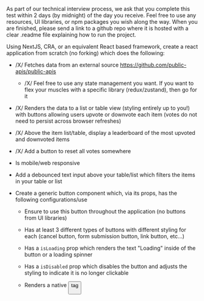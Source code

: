 As part of our technical interview process, we ask that you complete this test within 2 days (by midnight) of the day you receive. Feel free to use any resources, UI libraries, or npm packages you wish along the way. When you are finished, please send a link to a github repo where it is hosted with a clear .readme file explaining how to run the project.

 

Using NextJS, CRA, or an equivalent React based framework, create a react application from scratch (no forking) which does the following:

 

- /X/ Fetches data from an external source https://github.com/public-apis/public-apis

  - /X/ Feel free to use any state management you want. If you want to flex your muscles with a specific library (redux/zustand), then go for it

- /X/ Renders the data to a list or table view (styling entirely up to you!) with buttons allowing users upvote or downvote each item (votes do not need to persist across browser refreshes)

- /X/ Above the item list/table, display a leaderboard of the most upvoted and downvoted items

- /X/ Add a button to reset all votes somewhere

- Is mobile/web responsive

- Add a debounced text input above your table/list which filters the items in your table or list

- Create a generic button component which, via its props, has the following configurations/use

  - Ensure to use this button throughout the application (no buttons from UI libraries)

  - Has at least 3 different types of buttons with different styling for each (cancel button, form submission button, link button, etc...)

  - Has a `isLoading` prop which renders the text "Loading" inside of the button or a loading spinner

  - Has a `isDisabled` prop which disables the button and adjusts the styling to indicate it is no longer clickable

  - Renders a native <button> tag